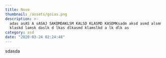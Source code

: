```yaml
---
title: Novo
thumbnail: /assets/goias.png
description: >-
  adas asAS A sASAJ SAKDMDAKLSM KALSD KLASMD KASDMKsadm aksd asmd alsmmdlkams
  klaskd lamsk daslk d lkas dlkasmd klamslkd a lk dlk as
category: asd
date: "2020-03-24 02:24:48"
---
```


sdasda
